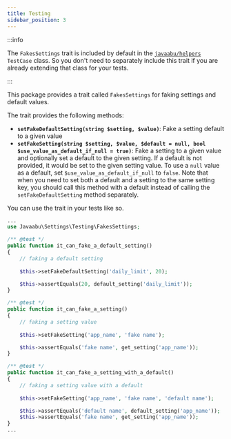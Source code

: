 ```yaml
---
title: Testing
sidebar_position: 3
---
```


:::info

The `FakesSettings` trait is included by default in the [`javaabu/helpers`](https://github.com/Javaabu/helpers) `TestCase` class. So you don't need to separately include this trait if you are already extending that class for your tests. 

:::

This package provides a trait called `FakesSettings` for faking settings and default values. 

The trait provides the following methods:

- **`setFakeDefaultSetting(string $setting, $value)`**: Fake a setting default to a given value
- **`setFakeSetting(string $setting, $value, $default = null, bool $use_value_as_default_if_null = true)`**: Fake a setting to a given value and optionally set a default to the given setting. If a default is not provided, it would be set to the given setting value. To use a `null` value as a default, set `$use_value_as_default_if_null` to `false`. Note that when you need to set both a default and a setting to the same setting key, you should call this method with a default instead of calling the `setFakeDefaultSetting` method separately.

You can use the trait in your tests like so.

```php
...
use Javaabu\Settings\Testing\FakesSettings;

/** @test */
public function it_can_fake_a_default_setting()
{
    // faking a default setting
    
    $this->setFakeDefaultSetting('daily_limit', 20);

    $this->assertEquals(20, default_setting('daily_limit'));
}

/** @test */
public function it_can_fake_a_setting()
{
    // faking a setting value
    
    $this->setFakeSetting('app_name', 'fake name');

    $this->assertEquals('fake name', get_setting('app_name'));
}

/** @test */
public function it_can_fake_a_setting_with_a_default()
{
    // faking a setting value with a default
    
    $this->setFakeSetting('app_name', 'fake name', 'default name');

    $this->assertEquals('default name', default_setting('app_name'));
    $this->assertEquals('fake name', get_setting('app_name'));
}
...
```

